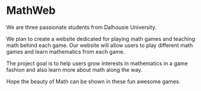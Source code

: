 # MathWeb
We are three passionate students from Dalhousie University.

We plan to create a website dedicated for playing math games and teaching math behind each game. Our website will allow users to play different math games and learn mathematics from each game.

The project goal is to help users grow interests in mathematics in a game fashion and also learn more about math along the way.

Hope the beauty of Math can be shown in these fun awesome games.
